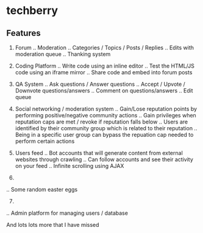 # techberry

## Features
1. Forum
.. Moderation
.. Categories / Topics / Posts / Replies
.. Edits with moderation queue
.. Thanking system

2. Coding Platform
.. Write code using an inline editor
.. Test the HTML/JS code using an iframe mirror
.. Share code and embed into forum posts

3. QA System
.. Ask questions / Answer questions
.. Accept / Upvote / Downvote questions/answers
.. Comment on questions/answers
.. Edit queue

4. Social networking / moderation system
.. Gain/Lose reputation points by performing positive/negative community actions
.. Gain privileges when reputation caps are met / revoke if reputation falls below
.. Users are identified by their community group which is related to their reputation
.. Being in a specific user group can bypass the repuation cap needed to perform certain actions

5. Users feed
.. Bot accounts that will generate content from external websites through crawling
.. Can follow accounts and see their activity on your feed
.. Infinite scrolling using AJAX

6. 
.. Some random easter eggs

7. 
.. Admin platform for managing users / database


And lots lots more that I have missed
